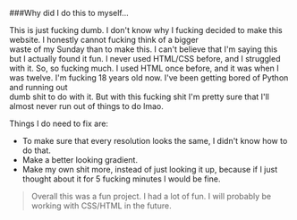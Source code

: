 ###Why did I do this to myself...  


This is just fucking dumb. I don't know why I fucking
decided to make this website. I honestly cannot fucking think of a bigger  
waste of my Sunday than to make this. I can't believe that I'm saying this  
but I actually found it fun. I never used HTML/CSS before, and I struggled with
it. So, so fucking much. I used HTML once before, and it was when I was twelve.
I'm fucking 18 years old now. I've been getting bored of Python and running out  
dumb shit to do with it. But with this fucking shit I'm pretty sure that I'll
almost never run out of things to do lmao.


Things I do need to fix are:
 - To make sure that every resolution looks the same, I didn't know how to do
 that.
 - Make a better looking gradient.
 - Make my own shit more, instead of just looking it up, because if I just
 thought about it for 5 fucking minutes I would be fine.

 > Overall this was a fun project. I had a lot of fun. I will probably be working
 > with CSS/HTML in the future. 
